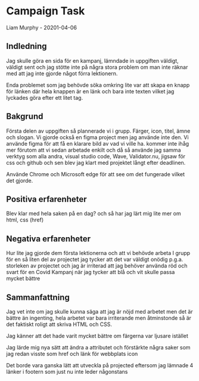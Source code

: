 # Campaign Task

Liam Murphy - 20201-04-06

## Indledning

Jag skulle göra en sida för en kampanj, lämndade in uppgiften väldigt, väldigt sent och jag stötte inte på några stora problem om man inte räknar med att jag inte gjorde något förra lektionern.

Enda problemet som jag behövde söka omkring lite var att skapa en knapp för länken där hela knappen är en länk och bara inte texten vilket jag lyckades göra efter ett litet tag.

## Bakgrund

Första delen av uppgiften så plannerade vi i grupp. Färger, icon, titel, ämne och slogan. Vi gjorde också en figma project men jag använde inte den. Vi använde figma för att få en klarare bild av vad vi ville ha. kommer inte ihåg mer förutom att vi sedan arbetade enkilt och då så använde jag samma verktyg som alla andra, visual studio code, Wave, Validator.nu, jigsaw för css och github och sen blev jag klart med projektet långt efter deadlinen.

Använde Chrome och Microsoft edge för att see om det fungerade vilket det gjorde.


## Positiva erfarenheter
Blev klar med hela saken på en dag? och så har jag lärt mig lite mer om html, css (href)

## Negativa erfarenheter
Hur lite jag gjorde dem första lektionerna och att vi behövde arbeta I grupp för en så liten del av projectet jag tycker att det var väldigt onödig p.g.a. storleken av projectet och jag är irriterad att jag behöver använda röd och svart för en Covid Kampanj när jag tycker att blå och vit skulle passa mycket bättre

## Sammanfattning
Jag vet inte om jag skulle kunna säga att jag är nöjd med arbetet men det är bättre än ingenting, hela arbetet var bara irriterande men åtminstonde så är det faktiskt roligt att skriva HTML och CSS.

Jag känner att det hade varit mycket bättre om färgerna var ljusare istället

Jag lärde mig nya sätt att ändra a attributet och förstärkte några saker som jag redan visste som href och länk för webbplats icon

Det borde vara ganska lätt att utveckla på projected eftersom jag lämnade 4 länker i footern som just nu inte leder någonstans
